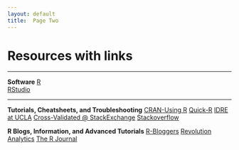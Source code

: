 ```yaml
---
layout: default
title:  Page Two
---
```


# Resources with links

****

**Software**
[R](https://cran.r-project.org/)        
[RStudio](https://www.rstudio.com/)

****

**Tutorials, Cheatsheets, and Troubleshooting**
[CRAN-Using R](https://cran.r-project.org/doc/contrib/usingR.pdf)
[Quick-R](http://www.statmethods.net/)
[IDRE at UCLA](http://www.ats.ucla.edu/stat/r/)
[Cross-Validated @ StackExchange](http://stats.stackexchange.com/)
[Stackoverflow](http://stackoverflow.com/)

**R Blogs, Information, and Advanced Tutorials**
[R-Bloggers](http://www.r-bloggers.com/)
[Revolution Analytics](http://blog.revolutionanalytics.com/)
[The R Journal](https://journal.r-project.org/)

